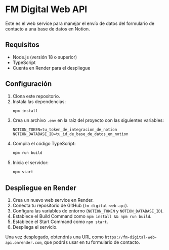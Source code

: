 # FM Digital Web API

Este es el web service para manejar el envío de datos del formulario de contacto a una base de datos en Notion.

## Requisitos

- Node.js (versión 18 o superior)
- TypeScript
- Cuenta en Render para el despliegue

## Configuración

1. Clona este repositorio.
2. Instala las dependencias:
   ```bash
   npm install
   ```
3. Crea un archivo `.env` en la raíz del proyecto con las siguientes variables:
   ```
   NOTION_TOKEN=tu_token_de_integracion_de_notion
   NOTION_DATABASE_ID=tu_id_de_base_de_datos_en_notion
   ```
4. Compila el código TypeScript:
   ```bash
   npm run build
   ```
5. Inicia el servidor:
   ```bash
   npm start
   ```

## Despliegue en Render

1. Crea un nuevo web service en Render.
2. Conecta tu repositorio de GitHub (`fm-digital-web-api`).
3. Configura las variables de entorno (`NOTION_TOKEN` y `NOTION_DATABASE_ID`).
4. Establece el Build Command como `npm install && npm run build`.
5. Establece el Start Command como `npm start`.
6. Despliega el servicio.

Una vez desplegado, obtendrás una URL como `https://fm-digital-web-api.onrender.com`, que podrás usar en tu formulario de contacto.